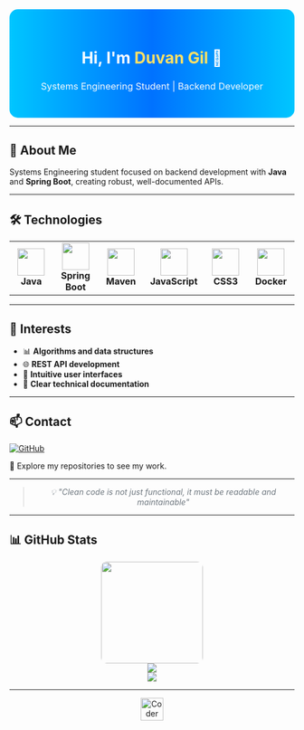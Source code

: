 <!-- Animated gradient header (will fallback gracefully on GitHub) -->
<div align="center" style="background: linear-gradient(90deg, #00c6ff, #0072ff, #00c6ff); padding: 30px 10px; border-radius: 15px;">
  <h1 style="color: #fff; margin-bottom: 0;">Hi, I'm <span style="color: #ffe066;">Duvan Gil</span> 👋</h1>
  <h3 style="color: #f8f9fa; font-weight: normal;">Systems Engineering Student | Backend Developer</h3>
</div>

---

## 🚀 About Me

Systems Engineering student focused on backend development with **Java** and **Spring Boot**, creating robust, well-documented APIs.

---

## 🛠️ Technologies

<div align="center">

<table>
  <tr>
    <td align="center" width="120">
      <img src="https://cdn.jsdelivr.net/gh/devicons/devicon/icons/java/java-original.svg" width="48" height="48" style="animation: bounce 1s infinite alternate;" />
      <br><b>Java</b>
    </td>
    <td align="center" width="120">
      <img src="https://cdn.jsdelivr.net/gh/devicons/devicon/icons/spring/spring-original.svg" width="48" height="48" style="animation: bounce 1s infinite alternate .1s;" />
      <br><b>Spring Boot</b>
    </td>
    <td align="center" width="120">
      <img src="https://cdn.jsdelivr.net/gh/devicons/devicon/icons/maven/maven-original.svg" width="48" height="48" style="animation: bounce 1s infinite alternate .2s;" />
      <br><b>Maven</b>
    </td>
    <td align="center" width="120">
      <img src="https://cdn.jsdelivr.net/gh/devicons/devicon/icons/javascript/javascript-original.svg" width="48" height="48" style="animation: bounce 1s infinite alternate .3s;" />
      <br><b>JavaScript</b>
    </td>
    <td align="center" width="120">
      <img src="https://cdn.jsdelivr.net/gh/devicons/devicon/icons/css3/css3-original.svg" width="48" height="48" style="animation: bounce 1s infinite alternate .4s;" />
      <br><b>CSS3</b>
    </td>
    <td align="center" width="120">
      <img src="https://cdn.jsdelivr.net/gh/devicons/devicon/icons/docker/docker-original.svg" width="48" height="48" style="animation: bounce 1s infinite alternate .5s;" />
      <br><b>Docker</b>
    </td>
  </tr>
</table>
</div>

---

## 🎯 Interests

- 📊 **Algorithms and data structures**
- 🌐 **REST API development**
- 🎨 **Intuitive user interfaces**
- 📖 **Clear technical documentation**

---

## 📫 Contact

<p align="left">
  <a href="https://github.com/DSGS76" target="_blank">
    <img src="https://img.shields.io/badge/GitHub-DSGS76-181717?style=for-the-badge&logo=github" alt="GitHub"/>
  </a>
</p>
💼 Explore my repositories to see my work.

---

<blockquote align="center" style="font-style: italic; color: #6c757d;">
💡 "Clean code is not just functional, it must be readable and maintainable"
</blockquote>

---

## 📊 GitHub Stats

<div align="center">
  <img height="180em" src="https://github-readme-stats-eight-theta.vercel.app/api?username=DSGS76&show_icons=true&theme=algolia&include_all_commits=true&count_private=true&hide_border=true" style="border-radius:10px;"/>
  <br>
  <img src="https://github-readme-stats.vercel.app/api/top-langs/?username=DSGS76&layout=compact&theme=algolia&hide_border=true"/>
  <br>
  <img src="https://github-readme-streak-stats.herokuapp.com?user=DSGS76&theme=transparent&hide_border=true&border_radius=5&date_format=j%20M%5B%20Y%5D&mode=weekly" />
</div>

---

<!-- Optional subtle coder animation -->
<p align="center">
  <img src="https://media.giphy.com/media/LmNwrBhejkK9EFP504/giphy.gif" width="40" alt="Coder gif" />
</p>
